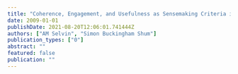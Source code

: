 ```yaml
---
title: "Coherence, Engagement, and Usefulness as Sensemaking Criteria in Participatory Media Practice"
date: 2009-01-01
publishDate: 2021-08-20T12:06:01.741444Z
authors: ["AM Selvin", "Simon Buckingham Shum"]
publication_types: ["0"]
abstract: ""
featured: false
publication: ""
---
```


